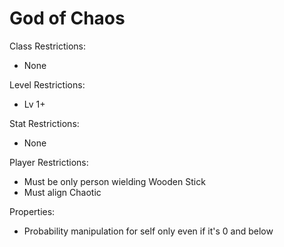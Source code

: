 # God of Chaos

Class Restrictions:
* None

Level Restrictions:
* Lv 1+

Stat Restrictions:
* None

Player Restrictions:
* Must be only person wielding Wooden Stick
* Must align Chaotic

Properties:
* Probability manipulation for self only even if it's 0 and below

